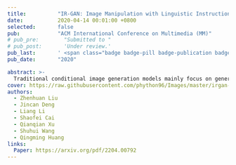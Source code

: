 ```yaml
---
title:          "IR-GAN: Image Manipulation with Linguistic Instruction by Increment Reasoning"
date:           2020-04-14 00:01:00 +0800
selected:       false
pub:            "ACM International Conference on Multimedia (MM)"
# pub_pre:        "Submitted to "
# pub_post:       'Under review.'
pub_last:       ' <span class="badge badge-pill badge-publication badge-success">Oral</span>'
pub_date:       "2020"

abstract: >-
  Traditional conditional image generation models mainly focus on generating high-quality and visually realistic images, and lack resolving the partial consistency between image and instruction. To address this issue, we propose an Increment Reasoning Generative Adversarial Network (IR-GAN), which aims to reason the consistency between visual increment in images and semantic increment in instructions. 
cover: https://raw.githubusercontent.com/phython96/Images/master/irgan-logo.png
authors:
  - Zhenhuan Liu
  - Jincan Deng
  - Liang Li
  - Shaofei Cai
  - Qianqian Xu
  - Shuhui Wang
  - Qingming Huang
links:
  Paper: https://arxiv.org/pdf/2204.00792
---
```

